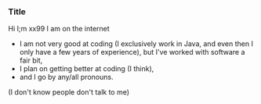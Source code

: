 ### Title
Hi I;m xx99 I am on the internet

- I am not very good at coding (I exclusively work in Java, and even then I only have a few years of experience), but I've worked with software a fair bit,
- I plan on getting better at coding (I think),
- and I go by any/all pronouns.

(I don't know people don't talk to me)

<!--
**XX99-99/XX99-99** is a ✨ _special_ ✨ repository because its `README.md` (this file) appears on your GitHub profile.

Here are some ideas to get you started:

- 🔭 I’m currently working on ...
- 🌱 I’m currently learning ...
- 👯 I’m looking to collaborate on ...
- 🤔 I’m looking for help with ...
- 💬 Ask me about ...
- 📫 How to reach me: ...
- 😄 Pronouns: ...
- ⚡ Fun fact: ...
-->
